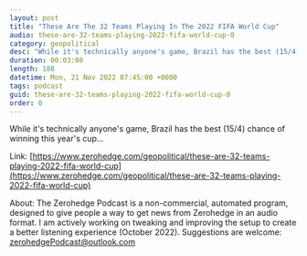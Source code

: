 ```yaml
---
layout: post
title: "These Are The 32 Teams Playing In The 2022 FIFA World Cup"
audio: these-are-32-teams-playing-2022-fifa-world-cup-0
category: geopolitical
desc: "While it's technically anyone's game, Brazil has the best (15/4) chance of winning this year's cup..."
duration: 00:03:08
length: 188
datetime: Mon, 21 Nov 2022 07:45:00 +0000
tags: podcast
guid: these-are-32-teams-playing-2022-fifa-world-cup-0
order: 0
---
```

While it's technically anyone's game, Brazil has the best (15/4) chance of winning this year's cup...

Link: [https://www.zerohedge.com/geopolitical/these-are-32-teams-playing-2022-fifa-world-cup](https://www.zerohedge.com/geopolitical/these-are-32-teams-playing-2022-fifa-world-cup)

About: The Zerohedge Podcast is a non-commercial, automated program, designed to give people a way to get news from Zerohedge in an audio format.  I am actively working on tweaking and improving the setup to create a better listening experience (October 2022).  Suggestions are welcome: [zerohedgePodcast@outlook.com](mailto:zerohedgePodcast@outlook.com)